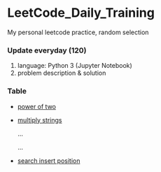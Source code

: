 # LeetCode_Daily_Training
My personal leetcode practice, random selection
### Update everyday (120)
1) language: Python 3 (Jupyter Notebook)
2) problem description & solution 
### Table
* [power of two](https://github.com/xlyue92/LeetCode_Daily_Training/blob/master/%20power%20of%20two.ipynb)
* [multiply strings](https://github.com/xlyue92/LeetCode_Daily_Training/blob/master/multiply%20strings.ipynb)

     ...
     
     ...
   
* [search insert position](https://github.com/xlyue92/LeetCode_Daily_Training/blob/master/search%20insert%20position.ipynb)
